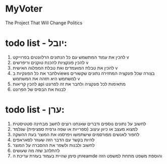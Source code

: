 # MyVoter
The Project That Will Change Politics 


# todo list - יובל:

1. להכין את עמוד המתשמש עם כל הנתונים הרלוונטים בפרוייקט v 
2. להכין פונקציות להכנת טוקנים וריפרשים v
3. להכין את טבלת המועמדים ואת טבלת המפלגה האישית v 
4. לחבר את כל הפונקיות בviews בצורה שכל פונקציה המחזירה נתונים שקשורים למשתמש היא תזהה את המשתמש v
5. להכין קריאות api מתאימות לכל פונקציה ולחבר את זה לפרונט
6. לבנות את הבסיס של הפרונט

# todo list - ערן: 

1. לחשוב על נתונים נוספים ודברים שאנחנו רוצים לחשב מבחינה סטטיסטית
2. למצוא מעצב או כיוון עיצוב (ספרייות או שפה גרפית ספציפית) שנלמד
3. לחפור לאנשים מפורסמים שישתמשו ויפרסמו את המוצר בעת ההשקה
4. להיות בקשר עם הדבר הזה שעוזר לסאראפים
5. לחשוב ולבנות ולשפר את ההסברה על המוצר
6. להתלהב שזה מה שעושים
7. תן סימן שהיית בעמוד בעזרת עריכת הreamde והוספת משפט מתחת למשפט הזה
